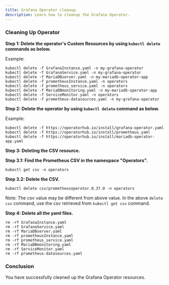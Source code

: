 ```yaml
---
title: Grafana Operator cleanup. 
description: Learn how to cleanup the Grafana Operator.
---
```



### Cleaning Up Operator


**Step 1: Delete the operator's Custom Resources by using `kubectl delete` commands as below.**

 
Example:
 
 ```execute
 kubectl delete -f GrafanaInstance.yaml -n my-grafana-operator
 kubectl delete -f GrafanaService.yaml -n my-grafana-operator
 kubectl delete -f MariaDBserver.yaml -n my-mariadb-operator-app
 kubectl delete -f prometheusInstance.yaml -n operators
 kubectl delete -f prometheus_service.yaml -n operators
 kubectl delete -f MariaDBmonitoring.yaml -n my-mariadb-operator-app 
 kubectl delete -f ServiceMonitor.yaml -n operators
 kubectl delete -f prometheus-datasources.yaml -n my-grafana-operator
 ```

 

**Step 2: Delete the operator by using `kubectl delete` command as below.**
 
 
 Example:
 
 ```execute
 kubectl delete -f https://operatorhub.io/install/grafana-operator.yaml
 kubectl delete -f https://operatorhub.io/install/prometheus.yaml
 kubectl delete -f https://operatorhub.io/install/mariadb-operator-app.yaml
 ```
 
**Step 3: Deleting the CSV resource.**

 **Step 3.1: Find the Prometheus CSV in the namespace "Operators".**


```
kubectl get csv -n operators
```

 **Step 3.2: Delete the CSV.**


```
kubectl delete csv/prometheusoperator.0.37.0 -n operators
```

Note: The csv value may be different from above value. In the above `delete csv` command, use the csv retrieved from `kubectl get csv` command.
 
**Step 4: Delete all the yaml files.**
 
 
 ```execute
 rm -rf GrafanaInstance.yaml
 rm -rf GrafanaService.yaml 
 rm -rf MariaDBserver.yaml 
 rm -rf prometheusInstance.yaml 
 rm -rf prometheus_service.yaml
 rm -rf MariaDBmonitoring.yaml 
 rm -rf ServiceMonitor.yaml 
 rm -rf prometheus-datasources.yaml
```
  
### Conclusion
You have successfully cleaned up the Grafana Operator resources.

